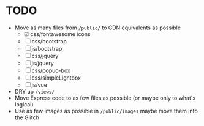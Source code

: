 # TODO

- Move as many files from `/public/` to CDN equivalents as possible
  - ☑ css/fontawesome icons
  - ☐ css/bootstrap
  - ☐ js/bootstrap
  - ☐ css/jquery
  - ☐ js/jquery
  - ☐ css/popuo-box
  - ☐ css/simpleLightbox
  - ☐ js/vue
- DRY up `/views/`
- Move Express code to as few files as possible (or maybe only to what's logical)
- Use as few images as possible in `/public/images` maybe move them into the Glitch
